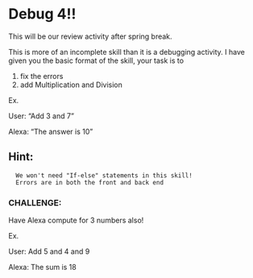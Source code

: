 # Debug 4!! 

This will be our review activity after spring break. 

This is more of an incomplete skill than it is a debugging activity. I have given you the basic format of the skill, your task is to
1. fix the errors 
2. add Multiplication and Division 

Ex. 

User: “Add 3 and 7”

Alexa: “The answer is 10”


## Hint:
      We won't need "If-else" statements in this skill! 
      Errors are in both the front and back end 

### CHALLENGE:

Have Alexa compute for 3 numbers also!

Ex. 

User: Add 5 and 4 and 9 

Alexa: The sum is 18
